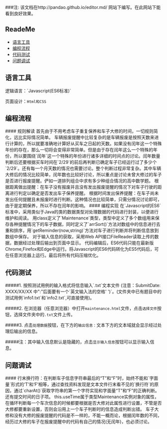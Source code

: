 ###注: 该文档在http://pandao.github.io/editor.md/ 网站下编写。在此网站下能看到良好效果。
## ReadeMe
- [语言工具](#1)
- [编程流程](#2)
- [代码测试](#3)
- [问题调试](#4)

<h2 id="1">语言工具</h2>
逻辑语言：`Javascript(ES6标准)`

页面设计：`Html和CSS`
<h2 id="2"> 编程流程</h2>
#### 规则解读
	首先由于不用考虑车子重复保养和车子大修的时间，一切规则简化，远比实际情况简单。
	车辆报废提醒中比较复杂的是车辆报废是按照天数来进行计算的，所以就要准确地计算好从买车之日起的天数。如果没有闰年这一个特殊年份的存在，那么一切将会变得非常简单。但是由于存在闰年这么一个特殊的年份，所以要围绕`闰年`这一个特殊的年份进行诸多详细的时间点的讨论。闰年数量判断后还要根据买车时间在`2/29`的前后再判断已确定车子已经运行过了多少个`2/29`。还有每一个月天数的情况也需要讨论。整个判断过程非常复杂。其中车辆大修后的情况比较简单，闰年数也比较好讨论，所以重点是讨论未曾大修过的车子是否进行报废提醒。俨如一道排列组合中求有多少种组合情况的高中数学题。
	 根据距离做出提醒：在车子没有报废并且没有发出报废提醒的情况下对车子行驶的距离进行判定以确定是否发出车子保养提醒。
	根据时间发出保养提醒：在车子尚未发出任何提醒且未报废时进行判断。这种情况也比较简单，只需分情况讨论即可，由于是定期保养，所以不存在闰年的影响。
#### 编程实现
	在`Javascript的ES6`标准中，采用类似于Java的类的数据类型对处理数据的代码进行封装，以便进行维护和阅读。
	用class定义了`Maintenance`类型，类型中定义了多个数组用来保存各种提醒情况下的车子数据，同时定义了`arrSort()`方法对数组中的信息进行去重和排序，用`getReminder(now,string)`方法对车子进行判断并将判断信息放到数组中保存。
	对于输入信息的获取，采用Web API接口FileReader读取上传的数据，数据经过处理后输出到页面中显示。
	代码编辑后，ES6代码只能在最新版Chrome,Firefox和Edge中运行。将Javascript的ES6代码转化为ES5代码后，可在任意浏览器上运行。最后将所有代码压缩优化。
<h2 id="3">代码测试</h2>
#####1. 按照测试用例的输入格式将信息输入`.txt`文本文件 (注意：SubmitDate:  XXXX/XX/XX 中":"后面要有一个`英文输入法的空格' ')`。(文件夹中已有题目中的测试用例`info1.txt`和`info2.txt`,可直接使用)。

#####2. 在浏览器（任意浏览器）中打开`maintenance.html`文件，点击`选择文件`按钮，选择文件夹中的`.txt`文件上传。

#####3. 点击`处理数据`按钮，在下方的`输出信息：`文本下方的文本域就会显示经过处理后输出的信息。

#####注：其中输入信息默认是隐藏的，点击`显示输入信息`按钮可以显示输入信息。

<h2 id="4">问题调试</h2>
#### 
	行末换行符：在判断车子信息字符串最后的“T”和“F”时，始终不能和`字面量`形式的‘T’和‘F’相等，通过查找资料发现是文本文件行末看不见的`换行符`的原因，通过`charAt()`获取字符串的第一个字符实现和字面量“T”和“F”的正确判断。还有提交时间的日子项。
	this.useTime属于类型Maintenance实例对象的属性，在循环判断每一个车次信息的时候都要根据是否大修对此属性进行设置，不管是否大修都要重新设置，否则会沿用上一个车子判断时的信息造成判断出错。
	车子大修和没有大修的报废提醒的代码是不一样的，不能一概而论，根据闰年数的不同，经历过大修的车子在报废提醒中的代码有自己的情况(无闰年)，也必须讨论。
